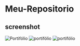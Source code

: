 # Meu-Repositorio
## screenshot
<img src="https://media.discordapp.net/attachments/979043101488349214/1025799292306346127/Screenshot_2.png?width=1242&height=573" alt="Portifólio">
<img src="https://media.discordapp.net/attachments/979043101488349214/1025799292729954394/Screenshot_3.png?width=1298&height=574" alt="portifólio">
<img src="https://media.discordapp.net/attachments/979043101488349214/1025799293312970792/Screenshot_4.png?width=1262&height=573" alt="portifólio">
